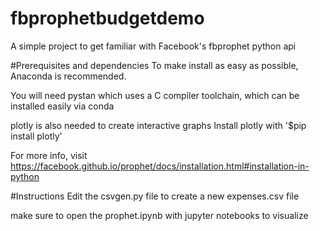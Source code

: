 # fbprophetbudgetdemo
A simple project to get familiar with Facebook's fbprophet python api

#Prerequisites and dependencies
To make install as easy as possible, Anaconda is recommended.

You will need pystan which uses a C compiler toolchain, which can be installed easily via conda

plotly is also needed to create interactive graphs
Install plotly with '$pip install plotly'

For more info, visit https://facebook.github.io/prophet/docs/installation.html#installation-in-python

#Instructions
Edit the csvgen.py file to create a new expenses.csv file

make sure to open the prophet.ipynb with jupyter notebooks to visualize
